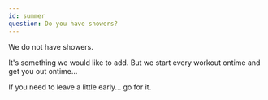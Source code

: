 ```yaml
---
id: summer
question: Do you have showers?
---
```


We do not have showers.

It's something we would like to add. But we start every workout ontime and get you out ontime...

If you need to leave a little early... go for it.
